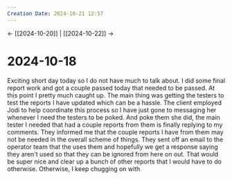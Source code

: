 ```yaml
---
Creation Date: 2024-10-21 12:57
---
```


<- [[2024-10-20]] | [[2024-10-22]]  ->

# 2024-10-18
Exciting short day today so I do not have much to talk about. I did some final report work and got a couple passed today that needed to be passed. At this point I pretty much caught up. The main thing was getting the testers to test the reports I have updated which can be a hassle. The client employed Jodi to help coordinate this process so I have just gone to messaging her whenever I need the testers to be poked. And poke them she did, the main tester I needed that had a couple reports from them is finally replying to my comments. They informed me that the couple reports I have from them may not be needed in the overall scheme of things. They sent off an email to the operator team that the uses them and hopefully we get a response saying they aren't used so that they can be ignored from here on out. That would be super nice and clear up a bunch of other reports that I would have to do otherwise.  Otherwise, I keep chugging on with